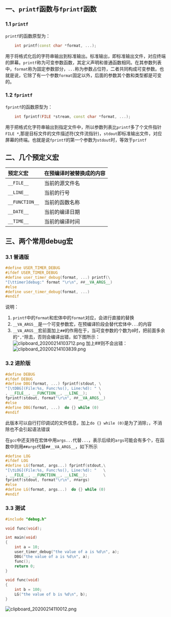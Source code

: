 ## 一、`printf`函数与`fprintf`函数

### 1.1 `printf`

`printf`的函数原型为：

```cpp
    int printf(const char *format, ...);
```

用于将格式化后的字符串输出到标准输出。标准输出，即标准输出文件，对应终端的屏幕。`printf`称为可变参数函数，其定义声明和普通函数相同。在其参数列表中，`format`称为固定参数部分，`...`称为参数占位符，二者共同构成可变参数。也就是说，它除了有一个参数`format`固定以外，后面的参数其个数和类型都是可变的。

### 1.2 `fprintf`

`fprintf`的函数原型为：

```cpp
    int fprintf(FILE *stream, const char *format, ...);
```

用于把格式化字符串输出到指定文件中，所以参数列表比`printf`多了个文件指针`FILE *`,那是目标文件的文件描述符(文件流指针)，`stdout`即标准输出文件，对应屏幕的终端。也就是说`fprintf`的第一个参数为`stdout`时，等效于`printf`

## 二、几个预定义宏

预定义宏|在预编译时被替换成的内容
:-|:-
 `__FILE__`|当前的源文件名
 `__LINE__`|当前的行号
 `__FUNCTION__`|当前的函数名称
 `__DATE__`|当前的编译日期
 `__TIME__`|当前的编译时间

## 三、两个常用debug宏

### 3.1 普通版

```cpp
#define USER_TIMER_DEBUG
#ifdef USER_TIMER_DEBUG
#define user_timer_debug(format, ...) printf(\
"[\ttimer]debug:" format "\r\n", ##__VA_ARGS__)
#else
#define user_timer_debug(format, ...)
#endif
```

说明：

1. `printf`中的`format`和宏体中的`format`对应，会进行直接的替换
2. `__VA_ARGS__`是一个可变参数宏，在预编译阶段会替代宏体中`...`的内容
3. `__VA_ARGS__`宏前面加上`##`的作用在于，当可变参数的个数为`0`时，把前面多余的`","`除去，否则会编译出错，如下图所示：
![clipboard_20200214103712.png](https://graph-1301143676.cos.ap-chengdu.myqcloud.com/C%E9%AB%98%E7%BA%A7/debug/clipboard_20200214103712.png)
加上##则不会出错：
![clipboard_20200214103839.png](https://graph-1301143676.cos.ap-chengdu.myqcloud.com/C%E9%AB%98%E7%BA%A7/debug/clipboard_20200214103839.png)

### 3.2 进阶版

```cpp
#define DEBUG
#ifdef DEBUG
#define DBG(format, ...) fprintf(stdout, \
"[\tDBG](File:%s, Func:%s(), Line:%d): " \
, __FILE__, __FUNCTION__, __LINE__);     \
fprintf(stdout, format"\r\n", ##__VA_ARGS__)
#else
#define DBG(format, ...)  do {} while (0)
#endif
```

此版本可以自行打印调试的文件信息，加上`do {} while (0)`是为了消除`;`，不消除也不会引起语法错误

在`gcc`中还支持在宏体中用`args...`代替`...`，表示后续的`args`可能会有多个，在函数中则用`##args`代替`##__VA_ARGS__`，如下所示

```cpp
#define LOG
#ifdef LOG
#define LG(format, args...) fprintf(stdout,\
"[\tLOG](File:%s, Func:%s(), Line:%d): "   \
, __FILE__, __FUNCTION__, __LINE__);       \
fprintf(stdout, format"\r\n", ##args)
#else
#define LG(format, args...)  do {} while (0)
#endif
```

### 3.3 测试

```cpp
#include "debug.h"

void func(void);

int main(void)
{
    int a = 10;
    user_timer_debug("the value of a is %d\n", a);
    DBG("the value of a is %d\n", a);
    func();
    return 0;
}

void func(void)
{
    int b = 100;
    LG("the value of b is %d\n", b);
}
```

![clipboard_20200214110012.png](https://graph-1301143676.cos.ap-chengdu.myqcloud.com/C%E9%AB%98%E7%BA%A7/debug/clipboard_20200214110012.png)